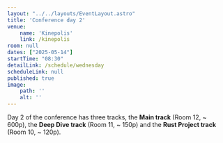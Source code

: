 ```yaml
---
layout: "../../layouts/EventLayout.astro"
title: 'Conference day 2'
venue: 
    name: 'Kinepolis'
    link: /kinepolis
room: null
dates: ["2025-05-14"]
startTime: "08:30"
detailLink: /schedule/wednesday
scheduleLink: null
published: true
image:
    path: ''
    alt: ''
---
```


Day 2 of the conference has three tracks, the **Main track** (Room 12, ~ 600p), the **Deep Dive track** (Room 11, ~ 150p) and the **Rust Project track** (Room 10, ~ 120p).
